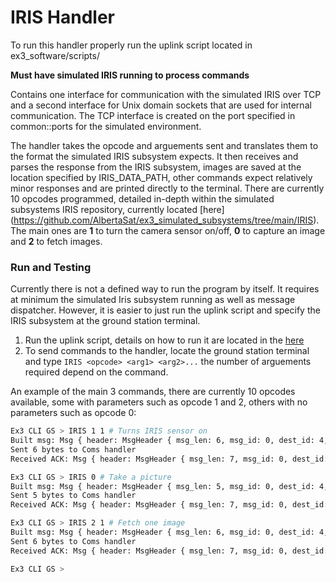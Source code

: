 # IRIS Handler

To run this handler properly run the uplink script located in ex3_software/scripts/

**Must have simulated IRIS running to process commands**

Contains one interface for communication with the simulated IRIS over TCP and a second interface for Unix domain sockets that are used for internal communication. The TCP interface is created on the port specified in common::ports for the simulated environment. 

The handler takes the opcode and arguements sent and translates them to the format the simulated IRIS subsystem expects. It then receives and parses the response from the IRIS subsystem, images are saved at the location specified by IRIS_DATA_PATH, other commands expect relatively minor responses and are printed directly to the terminal. 
There are currently 10 opcodes programmed, detailed in-depth within the simulated subsystems IRIS repository, currently located [here] (https://github.com/AlbertaSat/ex3_simulated_subsystems/tree/main/IRIS). The main ones are **1** to turn the camera sensor on/off, **0** to capture an image and **2** to fetch images.

### Run and Testing
Currently there is not a defined way to run the program by itself. It requires at minimum the simulated Iris subsystem running as well as message dispatcher. However, it is easier to just run the uplink script and specify the IRIS subsystem at the ground station terminal.

1. Run the uplink script, details on how to run it are located in the [here](../../../README.md)
2. To send commands to the handler, locate the ground station terminal and type ```IRIS <opcode> <arg1> <arg2>...``` the number of arguements required depend on the command.

An example of the main 3 commands, there are currently 10 opcodes available, some with parameters such as opcode 1 and 2, others with no parameters such as opcode 0:
```bash
Ex3 CLI GS > IRIS 1 1 # Turns IRIS sensor on
Built msg: Msg { header: MsgHeader { msg_len: 6, msg_id: 0, dest_id: 4, source_id: 7, op_code: 1 }, msg_body: [1] }
Sent 6 bytes to Coms handler
Received ACK: Msg { header: MsgHeader { msg_len: 7, msg_id: 0, dest_id: 7, source_id: 8, op_code: 200 }, msg_body: [79, 75, 0, 0, 0, 0, 0, 0, 0, 0, 0, 0, 0, 0, 0, 0, 0, 0, 0, 0, 0, 0, 0, 0, 0, 0, 0, 0, 0, 0, 0, 0, 0, 0, 0, 0, 0, 0, 0, 0, 0, 0, 0, 0, 0, 0, 0, 0, 0, 0, 0, 0, 0, 0, 0, 0, 0, 0, 0, 0, 0, 0, 0, 0, 0, 0, 0, 0, 0, 0, 0, 0, 0, 0, 0, 0, 0, 0, 0, 0, 0, 0, 0, 0, 0, 0, 0, 0, 0, 0, 0, 0, 0, 0, 0, 0, 0, 0, 0, 0, 0, 0, 0, 0, 0, 0, 0, 0, 0, 0, 0, 0, 0, 0, 0, 0, 0, 0, 0, 0, 0, 0, 0] }

Ex3 CLI GS > IRIS 0 # Take a picture
Built msg: Msg { header: MsgHeader { msg_len: 5, msg_id: 0, dest_id: 4, source_id: 7, op_code: 0 }, msg_body: [] }
Sent 5 bytes to Coms handler
Received ACK: Msg { header: MsgHeader { msg_len: 7, msg_id: 0, dest_id: 7, source_id: 8, op_code: 200 }, msg_body: [79, 75, 0, 0, 0, 0, 0, 0, 0, 0, 0, 0, 0, 0, 0, 0, 0, 0, 0, 0, 0, 0, 0, 0, 0, 0, 0, 0, 0, 0, 0, 0, 0, 0, 0, 0, 0, 0, 0, 0, 0, 0, 0, 0, 0, 0, 0, 0, 0, 0, 0, 0, 0, 0, 0, 0, 0, 0, 0, 0, 0, 0, 0, 0, 0, 0, 0, 0, 0, 0, 0, 0, 0, 0, 0, 0, 0, 0, 0, 0, 0, 0, 0, 0, 0, 0, 0, 0, 0, 0, 0, 0, 0, 0, 0, 0, 0, 0, 0, 0, 0, 0, 0, 0, 0, 0, 0, 0, 0, 0, 0, 0, 0, 0, 0, 0, 0, 0, 0, 0, 0, 0, 0] }

Ex3 CLI GS > IRIS 2 1 # Fetch one image
Built msg: Msg { header: MsgHeader { msg_len: 6, msg_id: 0, dest_id: 4, source_id: 7, op_code: 2 }, msg_body: [1] }
Sent 6 bytes to Coms handler
Received ACK: Msg { header: MsgHeader { msg_len: 7, msg_id: 0, dest_id: 7, source_id: 8, op_code: 200 }, msg_body: [79, 75, 0, 0, 0, 0, 0, 0, 0, 0, 0, 0, 0, 0, 0, 0, 0, 0, 0, 0, 0, 0, 0, 0, 0, 0, 0, 0, 0, 0, 0, 0, 0, 0, 0, 0, 0, 0, 0, 0, 0, 0, 0, 0, 0, 0, 0, 0, 0, 0, 0, 0, 0, 0, 0, 0, 0, 0, 0, 0, 0, 0, 0, 0, 0, 0, 0, 0, 0, 0, 0, 0, 0, 0, 0, 0, 0, 0, 0, 0, 0, 0, 0, 0, 0, 0, 0, 0, 0, 0, 0, 0, 0, 0, 0, 0, 0, 0, 0, 0, 0, 0, 0, 0, 0, 0, 0, 0, 0, 0, 0, 0, 0, 0, 0, 0, 0, 0, 0, 0, 0, 0, 0] }

Ex3 CLI GS > 
```